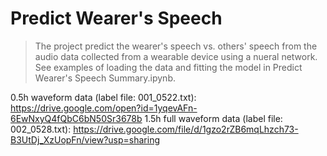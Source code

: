 # Predict Wearer's Speech
> The project predict the wearer's speech vs. others' speech from the audio data collected from a wearable device using a nueral network. 
See examples of loading the data and fitting the model in Predict Wearer's Speech Summary.ipynb. 

0.5h waveform data (label file: 001_0522.txt): https://drive.google.com/open?id=1yqevAFn-6EwNxyQ4fQbC6bN50Sr3678b
1.5h full waveform data (label file: 002_0528.txt): https://drive.google.com/file/d/1gzo2rZB6mqLhzch73-B3UtDj_XzUopFn/view?usp=sharing
